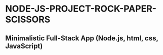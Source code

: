 # NODE-JS-PROJECT-ROCK-PAPER-SCISSORS

## Minimalistic Full-Stack App (Node.js, html, css, JavaScript)
